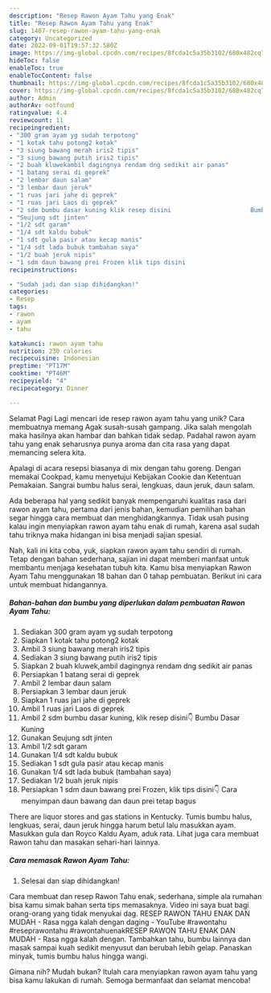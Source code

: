 ```yaml
---
description: "Resep Rawon Ayam Tahu yang Enak"
title: "Resep Rawon Ayam Tahu yang Enak"
slug: 1407-resep-rawon-ayam-tahu-yang-enak
category: Uncategorized
date: 2022-09-01T19:57:32.580Z
image: https://img-global.cpcdn.com/recipes/8fcda1c5a35b3102/680x482cq70/rawon-ayam-tahu-foto-resep-utama.jpg
hideToc: false
enableToc: true
enableTocContent: false
thumbnail: https://img-global.cpcdn.com/recipes/8fcda1c5a35b3102/680x482cq70/rawon-ayam-tahu-foto-resep-utama.jpg
cover: https://img-global.cpcdn.com/recipes/8fcda1c5a35b3102/680x482cq70/rawon-ayam-tahu-foto-resep-utama.jpg
author: Admin
authorAv: notfound
ratingvalue: 4.4
reviewcount: 11
recipeingredient:
- "300 gram ayam yg sudah terpotong"
- "1 kotak tahu potong2 kotak"
- "3 siung bawang merah iris2 tipis"
- "3 siung bawang putih iris2 tipis"
- "2 buah kluwekambil dagingnya rendam dng sedikit air panas"
- "1 batang serai di geprek"
- "2 lembar daun salam"
- "3 lembar daun jeruk"
- "1 ruas jari jahe di geprek"
- "1 ruas jari Laos di geprek"
- "2 sdm bumbu dasar kuning klik resep disini                      Bumbu Dasar Kuning"
- "Seujung sdt jinten"
- "1/2 sdt garam"
- "1/4 sdt kaldu bubuk"
- "1 sdt gula pasir atau kecap manis"
- "1/4 sdt lada bubuk tambahan saya"
- "1/2 buah jeruk nipis"
- "1 sdm daun bawang prei Frozen klik tips disini                      Cara menyimpan daun bawang dan daun prei tetap bagus"
recipeinstructions:

- "Sudah jadi dan siap dihidangkan!"
categories:
- Resep
tags:
- rawon
- ayam
- tahu

katakunci: rawon ayam tahu 
nutrition: 230 calories
recipecuisine: Indonesian
preptime: "PT17M"
cooktime: "PT46M"
recipeyield: "4"
recipecategory: Dinner

---
```



Selamat Pagi Lagi mencari ide resep rawon ayam tahu yang unik? Cara membuatnya memang Agak susah-susah gampang. Jika salah mengolah maka hasilnya akan hambar dan bahkan tidak sedap. Padahal rawon ayam tahu yang enak seharusnya punya aroma dan cita rasa yang dapat memancing selera kita.


Apalagi di acara resepsi biasanya di mix dengan tahu goreng. Dengan memakai Cookpad, kamu menyetujui Kebijakan Cookie dan Ketentuan Pemakaian. Sangrai bumbu halus serai, lengkuas, daun jeruk, daun salam.

Ada beberapa hal yang sedikit banyak mempengaruhi kualitas rasa dari rawon ayam tahu, pertama dari jenis bahan, kemudian pemilihan bahan segar hingga cara membuat dan menghidangkannya. Tidak usah pusing kalau ingin menyiapkan rawon ayam tahu enak di rumah, karena asal sudah tahu triknya maka hidangan ini bisa menjadi sajian spesial.


Nah, kali ini kita coba, yuk, siapkan rawon ayam tahu sendiri di rumah. Tetap dengan bahan sederhana, sajian ini dapat memberi manfaat untuk membantu menjaga kesehatan tubuh kita. Kamu bisa menyiapkan Rawon Ayam Tahu menggunakan 18 bahan dan 0 tahap pembuatan. Berikut ini cara untuk membuat hidangannya.

<!--inarticleads1-->

##### Bahan-bahan dan bumbu yang diperlukan dalam pembuatan Rawon Ayam Tahu:

1. Sediakan 300 gram ayam yg sudah terpotong
1. Siapkan 1 kotak tahu potong2 kotak
1. Ambil 3 siung bawang merah iris2 tipis
1. Sediakan 3 siung bawang putih iris2 tipis
1. Siapkan 2 buah kluwek,ambil dagingnya rendam dng sedikit air panas
1. Persiapkan 1 batang serai di geprek
1. Ambil 2 lembar daun salam
1. Persiapkan 3 lembar daun jeruk
1. Siapkan 1 ruas jari jahe di geprek
1. Ambil 1 ruas jari Laos di geprek
1. Ambil 2 sdm bumbu dasar kuning, klik resep disini👇                      Bumbu Dasar Kuning
1. Gunakan Seujung sdt jinten
1. Ambil 1/2 sdt garam
1. Gunakan 1/4 sdt kaldu bubuk
1. Sediakan 1 sdt gula pasir atau kecap manis
1. Gunakan 1/4 sdt lada bubuk (tambahan saya)
1. Sediakan 1/2 buah jeruk nipis
1. Persiapkan 1 sdm daun bawang prei Frozen, klik tips disini👇                      Cara menyimpan daun bawang dan daun prei tetap bagus


There are liquor stores and gas stations in Kentucky. Tumis bumbu halus, lengkuas, serai, daun jeruk hingga harum betul lalu masukkan ayam. Masukkan gula dan Royco Kaldu Ayam, aduk rata. Lihat juga cara membuat Rawon tahu dan masakan sehari-hari lainnya. 

<!--inarticleads2-->

##### Cara memasak Rawon Ayam Tahu:


1. Selesai dan siap dihidangkan!

Cara membuat dan resep Rawon Tahu enak, sederhana, simple ala rumahan bisa kamu simak bahan serta tips memasaknya. Video ini saya buat bagi orang-orang yang tidak menyukai dag. RESEP RAWON TAHU ENAK DAN MUDAH - Rasa ngga kalah dengan daging - YouTube #rawontahu #reseprawontahu #rawontahuenakRESEP RAWON TAHU ENAK DAN MUDAH - Rasa ngga kalah dengan. Tambahkan tahu, bumbu lainnya dan masak sampai kuah sedikit menyusut dan berubah lebih gelap. Panaskan minyak, tumis bumbu halus hingga wangi. 

Gimana nih? Mudah bukan? Itulah cara menyiapkan rawon ayam tahu yang bisa kamu lakukan di rumah. Semoga bermanfaat dan selamat mencoba!
